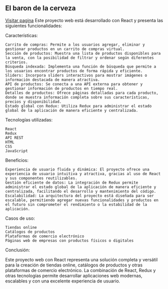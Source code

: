 <h2>El baron de la cerveza</h2>
<a href="https://baron-de-la-cerveza.vercel.app/">Visitar pagina</a>
Este proyecto web está desarrollado con React y presenta las siguientes funcionalidades:

Características:

    Carrito de compras: Permite a los usuarios agregar, eliminar y gestionar productos en un carrito de compras virtual.
    Sección de productos: Muestra una lista de productos disponibles para la venta, con la posibilidad de filtrar y ordenar según diferentes criterios.
    Búsqueda indexada: Implementa una función de búsqueda que permite a los usuarios encontrar productos de forma rápida y eficiente.
    Sliders: Incorpora sliders interactivos para mostrar imágenes o información destacada de manera atractiva.
    API de productos: Se conecta a una API externa para obtener y gestionar información de productos en tiempo real.
    Detalles de productos: Ofrece páginas detalladas para cada producto, donde se muestra información completa sobre sus características, precios y disponibilidad.
    Estado global con Redux: Utiliza Redux para administrar el estado global de la aplicación de manera eficiente y centralizada.

Tecnologías utilizadas:

    React
    Redux
    API REST
    HTML
    CSS
    JavaScript

Beneficios:

    Experiencia de usuario fluida y dinámica: El proyecto ofrece una experiencia de usuario intuitiva y atractiva, gracias al uso de React y sus componentes reutilizables.
    Gestión eficiente de datos: La integración de Redux permite administrar el estado global de la aplicación de manera eficiente y centralizada, facilitando el desarrollo y mantenimiento del código.
    Escalabilidad: La arquitectura del proyecto está diseñada para ser escalable, permitiendo agregar nuevas funcionalidades y productos en el futuro sin comprometer el rendimiento o la estabilidad de la aplicación.

Casos de uso:

    Tiendas online
    Catálogos de productos
    Plataformas de comercio electrónico
    Páginas web de empresas con productos físicos o digitales

Conclusión:

Este proyecto web con React representa una solución completa y versátil para la creación de tiendas online, catálogos de productos y otras plataformas de comercio electrónico. La combinación de React, Redux y otras tecnologías permite desarrollar aplicaciones web modernas, escalables y con una excelente experiencia de usuario.
